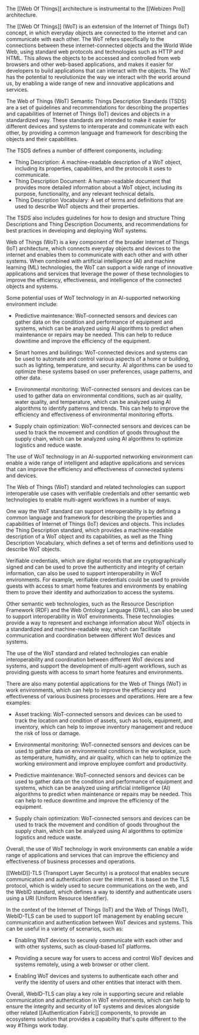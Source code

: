 The [[Web Of Things]] architecture is instrumental to the [[Webizen Pro]] architecture.

The [[Web Of Things]] (WoT) is an extension of the Internet of Things (IoT) concept, in which everyday objects are connected to the internet and can communicate with each other. The WoT refers specifically to the connections between these internet-connected objects and the World Wide Web, using standard web protocols and technologies such as HTTP and HTML. This allows the objects to be accessed and controlled from web browsers and other web-based applications, and makes it easier for developers to build applications that can interact with the objects. The WoT has the potential to revolutionize the way we interact with the world around us, by enabling a wide range of new and innovative applications and services.

The Web of Things (WoT) Semantic Things Description Standards (TSDS) are a set of guidelines and recommendations for describing the properties and capabilities of Internet of Things (IoT) devices and objects in a standardized way. These standards are intended to make it easier for different devices and systems to interoperate and communicate with each other, by providing a common language and framework for describing the objects and their capabilities.

The TSDS defines a number of different components, including:

-   Thing Description: A machine-readable description of a WoT object, including its properties, capabilities, and the protocols it uses to communicate.
-   Thing Description Document: A human-readable document that provides more detailed information about a WoT object, including its purpose, functionality, and any relevant technical details.
-   Thing Description Vocabulary: A set of terms and definitions that are used to describe WoT objects and their properties.

The TSDS also includes guidelines for how to design and structure Thing Descriptions and Thing Description Documents, and recommendations for best practices in developing and deploying WoT systems.

Web of Things (WoT) is a key component of the broader Internet of Things (IoT) architecture, which connects everyday objects and devices to the internet and enables them to communicate with each other and with other systems. When combined with artificial intelligence (AI) and machine learning (ML) technologies, the WoT can support a wide range of innovative applications and services that leverage the power of these technologies to improve the efficiency, effectiveness, and intelligence of the connected objects and systems.

Some potential uses of WoT technology in an AI-supported networking environment include:

-   Predictive maintenance: WoT-connected sensors and devices can gather data on the condition and performance of equipment and systems, which can be analyzed using AI algorithms to predict when maintenance or repairs may be needed. This can help to reduce downtime and improve the efficiency of the equipment.
    
-   Smart homes and buildings: WoT-connected devices and systems can be used to automate and control various aspects of a home or building, such as lighting, temperature, and security. AI algorithms can be used to optimize these systems based on user preferences, usage patterns, and other data.
    
-   Environmental monitoring: WoT-connected sensors and devices can be used to gather data on environmental conditions, such as air quality, water quality, and temperature, which can be analyzed using AI algorithms to identify patterns and trends. This can help to improve the efficiency and effectiveness of environmental monitoring efforts.
    
-   Supply chain optimization: WoT-connected sensors and devices can be used to track the movement and condition of goods throughout the supply chain, which can be analyzed using AI algorithms to optimize logistics and reduce waste.
    

The use of WoT technology in an AI-supported networking environment can enable a wide range of intelligent and adaptive applications and services that can improve the efficiency and effectiveness of connected systems and devices.

The Web of Things (WoT) standard and related technologies can support interoperable use cases with verifiable credentials and other semantic web technologies to enable multi-agent workflows in a number of ways.

One way the WoT standard can support interoperability is by defining a common language and framework for describing the properties and capabilities of Internet of Things (IoT) devices and objects. This includes the Thing Description standard, which provides a machine-readable description of a WoT object and its capabilities, as well as the Thing Description Vocabulary, which defines a set of terms and definitions used to describe WoT objects.

Verifiable credentials, which are digital records that are cryptographically signed and can be used to prove the authenticity and integrity of certain information, can also be used to support interoperability in WoT environments. For example, verifiable credentials could be used to provide guests with access to smart home features and environments by enabling them to prove their identity and authorization to access the systems.

Other semantic web technologies, such as the Resource Description Framework (RDF) and the Web Ontology Language (OWL), can also be used to support interoperability in WoT environments. These technologies provide a way to represent and exchange information about WoT objects in a standardized and machine-readable way, which can facilitate communication and coordination between different WoT devices and systems.

The use of the WoT standard and related technologies can enable interoperability and coordination between different WoT devices and systems, and support the development of multi-agent workflows, such as providing guests with access to smart home features and environments.

There are also many potential applications for the Web of Things (WoT) in work environments, which can help to improve the efficiency and effectiveness of various business processes and operations. Here are a few examples:

-   Asset tracking: WoT-connected sensors and devices can be used to track the location and condition of assets, such as tools, equipment, and inventory, which can help to improve inventory management and reduce the risk of loss or damage.
    
-   Environmental monitoring: WoT-connected sensors and devices can be used to gather data on environmental conditions in the workplace, such as temperature, humidity, and air quality, which can help to optimize the working environment and improve employee comfort and productivity.
    
-   Predictive maintenance: WoT-connected sensors and devices can be used to gather data on the condition and performance of equipment and systems, which can be analyzed using artificial intelligence (AI) algorithms to predict when maintenance or repairs may be needed. This can help to reduce downtime and improve the efficiency of the equipment.
    
-   Supply chain optimization: WoT-connected sensors and devices can be used to track the movement and condition of goods throughout the supply chain, which can be analyzed using AI algorithms to optimize logistics and reduce waste.
    

Overall, the use of WoT technology in work environments can enable a wide range of applications and services that can improve the efficiency and effectiveness of business processes and operations.


 [[WebID]]-TLS (Transport Layer Security) is a protocol that enables secure communication and authentication over the internet. It is based on the TLS protocol, which is widely used to secure communications on the web, and the WebID standard, which defines a way to identify and authenticate users using a URI (Uniform Resource Identifier).

In the context of the Internet of Things (IoT) and the Web of Things (WoT), WebID-TLS can be used to support IoT management by enabling secure communication and authentication between WoT devices and systems. This can be useful in a variety of scenarios, such as:

-   Enabling WoT devices to securely communicate with each other and with other systems, such as cloud-based IoT platforms.
    
-   Providing a secure way for users to access and control WoT devices and systems remotely, using a web browser or other client.
    
-   Enabling WoT devices and systems to authenticate each other and verify the identity of users and other entities that interact with them.
    

Overall, WebID-TLS can play a key role in supporting secure and reliable communication and authentication in WoT environments, which can help to ensure the integrity and security of IoT systems and devices alongside other related [[Authentication Fabric]] components, to provide an ecosystems solution that provides a capability that's quite different to the way #Things work today.